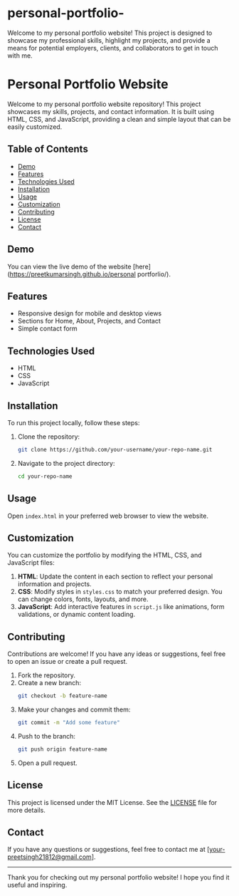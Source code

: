 # personal-portfolio-
Welcome to my personal portfolio website! This project is designed to showcase my professional skills, highlight my projects, and provide a means for potential employers, clients, and collaborators to get in touch with me.
# Personal Portfolio Website

Welcome to my personal portfolio website repository! This project showcases my skills, projects, and contact information. It is built using HTML, CSS, and JavaScript, providing a clean and simple layout that can be easily customized.

## Table of Contents
- [Demo](#demo)
- [Features](#features)
- [Technologies Used](#technologies-used)
- [Installation](#installation)
- [Usage](#usage)
- [Customization](#customization)
- [Contributing](#contributing)
- [License](#license)
- [Contact](#contact)

## Demo
You can view the live demo of the website [here](https://preetkumarsingh.github.io/personal portforlio/).

## Features
- Responsive design for mobile and desktop views
- Sections for Home, About, Projects, and Contact
- Simple contact form

## Technologies Used
- HTML
- CSS
- JavaScript

## Installation
To run this project locally, follow these steps:

1. Clone the repository:
    ```bash
    git clone https://github.com/your-username/your-repo-name.git
    ```

2. Navigate to the project directory:
    ```bash
    cd your-repo-name
    ```

## Usage
Open `index.html` in your preferred web browser to view the website.

## Customization
You can customize the portfolio by modifying the HTML, CSS, and JavaScript files:

1. **HTML**: Update the content in each section to reflect your personal information and projects.
2. **CSS**: Modify styles in `styles.css` to match your preferred design. You can change colors, fonts, layouts, and more.
3. **JavaScript**: Add interactive features in `script.js` like animations, form validations, or dynamic content loading.

## Contributing
Contributions are welcome! If you have any ideas or suggestions, feel free to open an issue or create a pull request.

1. Fork the repository.
2. Create a new branch:
    ```bash
    git checkout -b feature-name
    ```
3. Make your changes and commit them:
    ```bash
    git commit -m "Add some feature"
    ```
4. Push to the branch:
    ```bash
    git push origin feature-name
    ```
5. Open a pull request.

## License
This project is licensed under the MIT License. See the [LICENSE](LICENSE) file for more details.

## Contact
If you have any questions or suggestions, feel free to contact me at [your-preetsingh21812@gmail.com].

---

Thank you for checking out my personal portfolio website! I hope you find it useful and inspiring.

       
          
